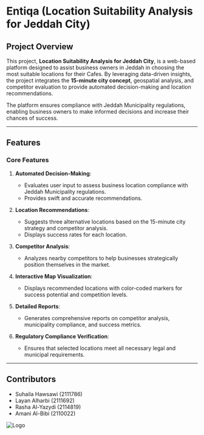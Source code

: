 # Entiqa (Location Suitability Analysis for Jeddah City)

## Project Overview

This project, **Location Suitability Analysis for Jeddah City**, is a web-based platform designed to assist business owners in Jeddah in choosing the most suitable locations for their Cafes. By leveraging data-driven insights, the project integrates the **15-minute city concept**, geospatial analysis, and competitor evaluation to provide automated decision-making and location recommendations. 

The platform ensures compliance with Jeddah Municipality regulations, enabling business owners to make informed decisions and increase their chances of success.

---
## Features

### Core Features
1. **Automated Decision-Making**:
   - Evaluates user input to assess business location compliance with Jeddah Municipality regulations.
   - Provides swift and accurate recommendations.

2. **Location Recommendations**:
   - Suggests three alternative locations based on the 15-minute city strategy and competitor analysis.
   - Displays success rates for each location.

3. **Competitor Analysis**:
   - Analyzes nearby competitors to help businesses strategically position themselves in the market.

4. **Interactive Map Visualization**:
   - Displays recommended locations with color-coded markers for success potential and competition levels.

5. **Detailed Reports**:
   - Generates comprehensive reports on competitor analysis, municipality compliance, and success metrics.

6. **Regulatory Compliance Verification**:
   - Ensures that selected locations meet all necessary legal and municipal requirements.

---
## Contributors
- Suhaila Hawsawi (2111786)
- Layan Alharbi (2111692)
- Rasha Al-Yazydi (2114819)
- Amani Al-Bibi (2110022)

![Logo](https://i.imgur.com/bwm64bM.png)


